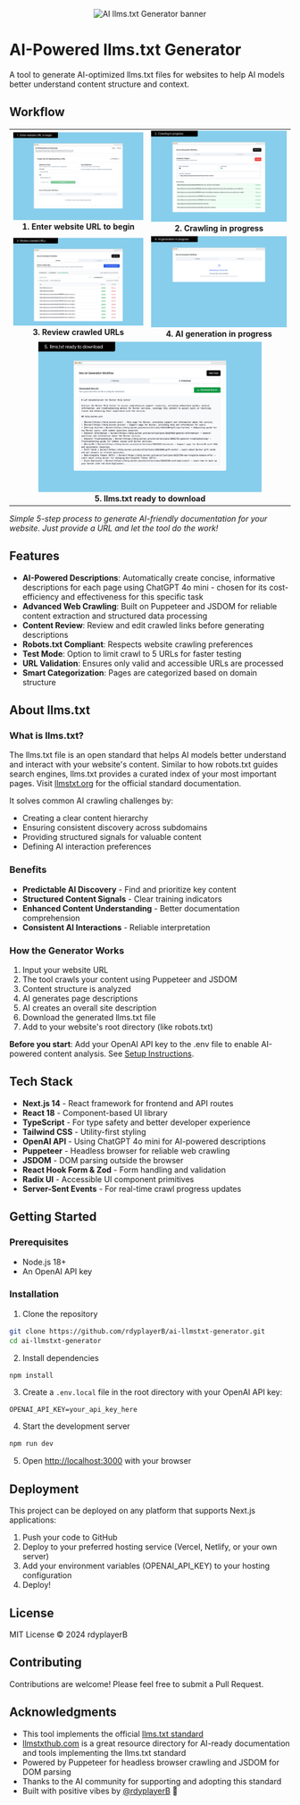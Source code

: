 <p align="center">
  <img src="https://github.com/rdyplayerB/ai-llmstxt-generator/blob/main/assets/images/ai-llmstxt-generator_hero.jpg?raw=true" alt="AI llms.txt Generator banner" />
</p>

# AI-Powered llms.txt Generator

A tool to generate AI-optimized llms.txt files for websites to help AI models better understand content structure and context.

## Workflow

<div align="center">
  <table>
    <tr>
      <td align="center"><img src="assets/screenshots/ai-llmstxt-generator-A.jpg" alt="1. Enter website URL to begin" width="400"/><br/><b>1. Enter website URL to begin</b></td>
      <td align="center"><img src="assets/screenshots/ai-llmstxt-generator-B.jpg" alt="2. Crawling in progress" width="400"/><br/><b>2. Crawling in progress</b></td>
    </tr>
    <tr>
      <td align="center"><img src="assets/screenshots/ai-llmstxt-generator-C.jpg" alt="3. Review crawled URLs" width="400"/><br/><b>3. Review crawled URLs</b></td>
      <td align="center"><img src="assets/screenshots/ai-llmstxt-generator-D.jpg" alt="4. AI generation in progress" width="400"/><br/><b>4. AI generation in progress</b></td>
    </tr>
    <tr>
      <td align="center" colspan="2"><img src="assets/screenshots/ai-llmstxt-generator-E.jpg" alt="5. llms.txt ready to download" width="400"/><br/><b>5. llms.txt ready to download</b></td>
    </tr>
  </table>
</div>

*Simple 5-step process to generate AI-friendly documentation for your website. Just provide a URL and let the tool do the work!*

## Features

- **AI-Powered Descriptions**: Automatically create concise, informative descriptions for each page using ChatGPT 4o mini - chosen for its cost-efficiency and effectiveness for this specific task
- **Advanced Web Crawling**: Built on Puppeteer and JSDOM for reliable content extraction and structured data processing
- **Content Review**: Review and edit crawled links before generating descriptions
- **Robots.txt Compliant**: Respects website crawling preferences
- **Test Mode**: Option to limit crawl to 5 URLs for faster testing
- **URL Validation**: Ensures only valid and accessible URLs are processed
- **Smart Categorization**: Pages are categorized based on domain structure

## About llms.txt

### What is llms.txt?
The llms.txt file is an open standard that helps AI models better understand and interact with your website's content. Similar to how robots.txt guides search engines, llms.txt provides a curated index of your most important pages. Visit [llmstxt.org](https://llmstxt.org) for the official standard documentation.

It solves common AI crawling challenges by:

- Creating a clear content hierarchy
- Ensuring consistent discovery across subdomains
- Providing structured signals for valuable content
- Defining AI interaction preferences

### Benefits
- **Predictable AI Discovery** - Find and prioritize key content
- **Structured Content Signals** - Clear training indicators
- **Enhanced Content Understanding** - Better documentation comprehension
- **Consistent AI Interactions** - Reliable interpretation

### How the Generator Works
1. Input your website URL
2. The tool crawls your content using Puppeteer and JSDOM
3. Content structure is analyzed
4. AI generates page descriptions
5. AI creates an overall site description
6. Download the generated llms.txt file
7. Add to your website's root directory (like robots.txt)

**Before you start**: Add your OpenAI API key to the .env file to enable AI-powered content analysis. See [Setup Instructions](#getting-started).

## Tech Stack

- **Next.js 14** - React framework for frontend and API routes
- **React 18** - Component-based UI library
- **TypeScript** - For type safety and better developer experience
- **Tailwind CSS** - Utility-first styling
- **OpenAI API** - Using ChatGPT 4o mini for AI-powered descriptions
- **Puppeteer** - Headless browser for reliable web crawling
- **JSDOM** - DOM parsing outside the browser
- **React Hook Form & Zod** - Form handling and validation
- **Radix UI** - Accessible UI component primitives
- **Server-Sent Events** - For real-time crawl progress updates

## Getting Started

### Prerequisites

- Node.js 18+ 
- An OpenAI API key

### Installation

1. Clone the repository
```bash
git clone https://github.com/rdyplayerB/ai-llmstxt-generator.git
cd ai-llmstxt-generator
```

2. Install dependencies
```bash
npm install
```

3. Create a `.env.local` file in the root directory with your OpenAI API key:
```
OPENAI_API_KEY=your_api_key_here
```

4. Start the development server
```bash
npm run dev
```

5. Open [http://localhost:3000](http://localhost:3000) with your browser

## Deployment

This project can be deployed on any platform that supports Next.js applications:

1. Push your code to GitHub
2. Deploy to your preferred hosting service (Vercel, Netlify, or your own server)
3. Add your environment variables (OPENAI_API_KEY) to your hosting configuration
4. Deploy!

## License

MIT License © 2024 rdyplayerB

## Contributing

Contributions are welcome! Please feel free to submit a Pull Request.

## Acknowledgments

- This tool implements the official [llms.txt standard](https://llmstxt.org/)
- [llmstxthub.com](https://llmstxthub.com) is a great resource directory for AI-ready documentation and tools implementing the llms.txt standard
- Powered by Puppeteer for headless browser crawling and JSDOM for DOM parsing
- Thanks to the AI community for supporting and adopting this standard
- Built with positive vibes by [@rdyplayerB](https://x.com/rdyplayerB) 🤙 